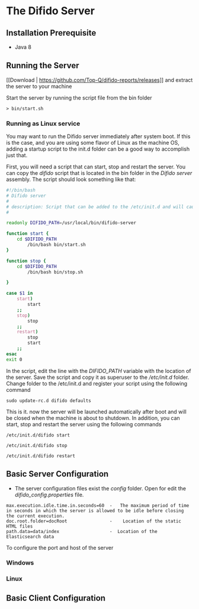 # The Difido Server

## Installation Prerequisite

* Java 8

## Running the Server
[[Download | https://github.com/Top-Q/difido-reports/releases]] and extract the server to your machine 

Start the server by running the script file from the bin folder

~~~
> bin/start.sh
~~~

### Running as Linux service
You may want to run the Difido server immediately after system boot. If this is the case, and you are using some flavor of Linux as the machine OS, adding a startup script to the init.d folder can be a good way to accomplish just that. 

First, you will need a script that can start, stop and restart the server. You can copy the _difido_ script that is located in the bin folder in the _Difido server_ assembly. The script should look something like that:

~~~~sh
#!/bin/bash
# Difido server
#
# description: Script that can be added to the /etc/init.d and will cause the server to run at the init stage. In additions, allows to use the start, stop and restart services. 
# 

readonly DIFIDO_PATH=/usr/local/bin/difido-server

function start {
	cd $DIFIDO_PATH
        /bin/bash bin/start.sh
}

function stop {
	cd $DIFIDO_PATH
        /bin/bash bin/stop.sh

}

case $1 in
    start)
	    start
    ;;
    stop)
	    stop
    ;;
    restart)
	    stop
        start 
    ;;
esac
exit 0

~~~~

In the script, edit the line with the _DIFIDO_PATH_ variable with the location of the server. Save the script and copy it as superuser to the _/etc/init.d_ folder.
Change folder to the /etc/init.d and register your script using the following command

`````
sudo update-rc.d difido defaults
`````

This is it. now the server will be launched automatically after boot and will be closed when the machine is about to shutdown.
In addition, you can start, stop and restart the server using the following commands

``````
/etc/init.d/difido start
``````
``````
/etc/init.d/difido stop
``````
``````
/etc/init.d/difido restart
``````

## Basic Server Configuration

* The server configuration files exist the _config_ folder. Open for edit the _difido_config.properties_ file.

~~~~~
max.execution.idle.time.in.seconds=60  -   The maximum period of time in seconds in which the server is allowed to be idle before closing the current execution.
doc.root.folder=docRoot                -    Location of the static HTML files 
path.data=data/index                   -  Location of the Elasticsearch data
~~~~~

To configure the port and host of the server

### Windows

### Linux


## Basic Client Configuration
